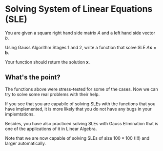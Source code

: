 # Solving System of Linear Equations (SLE)

You are given a square right hand side matrix $A$ and 
a left hand side vector $b$.

Using Gauss Algorithm Stages 1 and 2, write a function
that solve SLE $A \mathbf x = \mathbf b$.

Your function should return the solution $\mathbf x$.

## What's the point?

The functions above were stress-tested for some of the
cases. Now we can try to solve some real problems with
their help.

If you see that you are capabile of solving SLEs with
the functions that you have implemented, it is more
likely that you do not have any bugs in your implemtations.

Besides, you have also practiced solving SLEs with
Gauss Elimination that is one of the applications of
it in Linear Algebra.

Note that we are now capable of solving SLEs of size
$100 \times 100$ (!!!) and larger automatically.